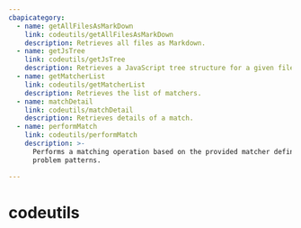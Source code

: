 ```yaml
---
cbapicategory:
  - name: getAllFilesAsMarkDown
    link: codeutils/getAllFilesAsMarkDown
    description: Retrieves all files as Markdown.
  - name: getJsTree
    link: codeutils/getJsTree
    description: Retrieves a JavaScript tree structure for a given file path.
  - name: getMatcherList
    link: codeutils/getMatcherList
    description: Retrieves the list of matchers.
  - name: matchDetail
    link: codeutils/matchDetail
    description: Retrieves details of a match.
  - name: performMatch
    link: codeutils/performMatch
    description: >-
      Performs a matching operation based on the provided matcher definition and
      problem patterns.

---
```

# codeutils
<CBAPICategory />
